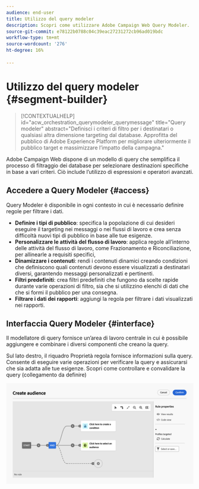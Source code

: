 ```yaml
---
audience: end-user
title: Utilizzo del query modeler
description: Scopri come utilizzare Adobe Campaign Web Query Modeler.
source-git-commit: e78122b0788c04c39eac27231272cb96ad019bdc
workflow-type: tm+mt
source-wordcount: '276'
ht-degree: 16%

---
```


# Utilizzo del query modeler {#segment-builder}


>[!CONTEXTUALHELP]
>id="acw_orchestration_querymodeler_querymessage"
>title="Query modeler"
>abstract="Definisci i criteri di filtro per i destinatari o qualsiasi altra dimensione targeting dal database. Approfitta del pubblico di Adobe Experience Platform per migliorare ulteriormente il pubblico target e massimizzare l’impatto della campagna."

Adobe Campaign Web dispone di un modello di query che semplifica il processo di filtraggio dei database per selezionare destinazioni specifiche in base a vari criteri. Ciò include l’utilizzo di espressioni e operatori avanzati.

## Accedere a Query Modeler {#access}

Query Modeler è disponibile in ogni contesto in cui è necessario definire regole per filtrare i dati.

* **Definire i tipi di pubblico**: specifica la popolazione di cui desideri eseguire il targeting nei messaggi o nei flussi di lavoro e crea senza difficoltà nuovi tipi di pubblico in base alle tue esigenze.
* **Personalizzare le attività del flusso di lavoro**: applica regole all’interno delle attività del flusso di lavoro, come Frazionamento e Riconciliazione, per allinearle a requisiti specifici,
* **Dinamizzare i contenuti**: rendi i contenuti dinamici creando condizioni che definiscono quali contenuti devono essere visualizzati a destinatari diversi, garantendo messaggi personalizzati e pertinenti.
* **Filtri predefiniti**: crea filtri predefiniti che fungono da scelte rapide durante varie operazioni di filtro, sia che si utilizzino elenchi di dati che che si formi il pubblico per una consegna.
* **Filtrare i dati dei rapporti**: aggiungi la regola per filtrare i dati visualizzati nei rapporti.

## Interfaccia Query Modeler {#interface}

Il modellatore di query fornisce un’area di lavoro centrale in cui è possibile aggiungere e combinare i diversi componenti che creano la query.

Sul lato destro, il riquadro Proprietà regola fornisce informazioni sulla query. Consente di eseguire varie operazioni per verificare la query e assicurarsi che sia adatta alle tue esigenze. Scopri come controllare e convalidare la query (collegamento da definire)

![](assets/query-interface.png)
